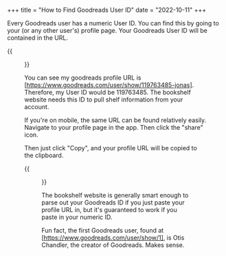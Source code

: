 +++
title = "How to Find Goodreads User ID"
date = "2022-10-11"
+++

Every Goodreads user has a numeric User ID. You can find this by going to your (or any other user's) profile page. Your Goodreads User ID will be contained in the URL.

{{<figure src="https://i.imgur.com/UI9CyEY.png" class="center">}}

You can see my goodreads profile URL is [https://www.goodreads.com/user/show/119763485-jonas]. Therefore, my User ID would be 119763485. The bookshelf website needs this ID to pull shelf information from your account.

If you're on mobile, the same URL can be found relatively easily. Navigate to your profile page in the app. Then click the "share" icon.

Then just click "Copy", and your profile URL will be copied to the clipboard.

{{<figure src="https://i.imgur.com/bE1GJiN.jpg" class="center">}}

The bookshelf website is generally smart enough to parse out your Goodreads ID if you just paste your profile URL in, but it's guaranteed to work if you paste in your numeric ID.

Fun fact, the first Goodreads user, found at [https://www.goodreads.com/user/show/1], is Otis Chandler, the creator of Goodreads. Makes sense.